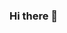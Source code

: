 ### Hi there 👋

<!--
**mhmdjavad-cs/mhmdjavad-cs** is a ✨ _special_ ✨ repository because its `README.md` (this file) appears on your GitHub profile.

Here are some ideas to get you started:

Langs I Know :

Python HTML

Langs I'm Learning :

JavaScript Rust Julia

Stuff I Usually Use:

Git VSCode DigitalOcean Heroku Vim

If You're Willing To Get In Touch With Me Or You Just Want To Say Hello, Here You Go:

TG Mail
